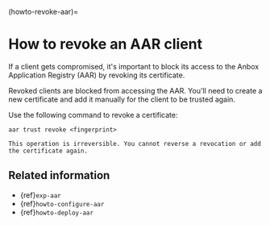 (howto-revoke-aar)=

# How to revoke an AAR client

If a client gets compromised, it's important to block its access to the Anbox Application Registry (AAR) by revoking its certificate.

Revoked clients are blocked from accessing the AAR. You'll need to create a new certificate and add it manually for the client to be trusted again.

Use the following command to revoke a certificate:

    aar trust revoke <fingerprint>

```{caution}
This operation is irreversible. You cannot reverse a revocation or add the certificate again.
```

## Related information
* {ref}`exp-aar`
* {ref}`howto-configure-aar`
* {ref}`howto-deploy-aar`
